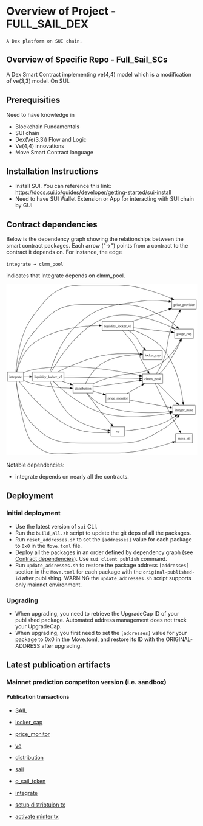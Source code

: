 # Overview of Project - FULL_SAIL_DEX

    A Dex platform on SUI chain.

## Overview of Specific Repo - Full_Sail_SCs

A Dex Smart Contract implementing ve(4,4) model which is a modification of ve(3,3) model. On SUI.

## Prerequisities

Need to have knowledge in
- Blockchain Fundamentals
- SUI chain
- Dex(Ve(3,3)) Flow and Logic
- Ve(4,4) innovations
- Move Smart Contract language

## Installation Instructions

- Install SUI. You can reference this link: https://docs.sui.io/guides/developer/getting-started/sui-install
- Need to have SUI Wallet Extension or App for interacting with SUI chain by GUI

## Contract dependencies

Below is the dependency graph showing the relationships between the smart contract packages. Each arrow ("→") points from a contract to the contract it depends on. For instance, the edge

`integrate → clmm_pool`

indicates that Integrate depends on clmm_pool.

![Dependency Graph](dependency_graph.svg)

Notable dependencies:
- integrate depends on nearly all the contracts.

## Deployment

### Initial deployment
- Use the latest version of `sui` CLI.
- Run the `build_all.sh` script to update the git deps of all the packages.
- Run `reset_addresses.sh` to set the `[addresses]` value for each package to `0x0` in the `Move.toml` file.
- Deploy all the packages in an order defined by dependency graph (see [Contract dependencies](#contract-dependencies)). 
Use `sui client publish` command.
- Run `update_addresses.sh` to restore the package address `[addresses]` section in the `Move.toml` for each package with the `original-published-id` after publishing. WARNING the `update_addresses.sh` script supports only mainnet environment.

### Upgrading
- When upgrading, you need to retrieve the UpgradeCap ID of your published package. Automated address management does not track your UpgradeCap.
- When upgrading, you first need to set the `[addresses]` value for your package to 0x0 in the Move.toml, and restore its ID with the ORIGINAL-ADDRESS after upgrading.

## Latest publication artifacts

### Mainnet prediction competiton version (i.e. sandbox)

#### Publication transactions

- [SAIL](https://suivision.xyz/txblock/8h9AypGsfEz4UEycf6zwNjFehpRxHyNYsc7N7JwxzCi)

- [locker_cap](https://suivision.xyz/txblock/A9ETxo574RNtZYkZULKFA69mLrkhBEYYQ1JtpSyYTXGz)
- [price_monitor](https://suivision.xyz/txblock/BGgVbGEVY6ykp3vof5KbCppqSXLKgEj1oSR2er6ft1pi)
- [ve](https://suivision.xyz/txblock/8YKk71XhWNZS6trfWcvqHW2e9SHSc5pTL4kzvnNt7XzQ)
- [distribution](https://suivision.xyz/txblock/715V9xbf87hrs7hAG2xLgpLtue1fjD92ZgESrcMCiLBB)
- [sail](https://suivision.xyz/txblock/68FQpwT3oTKq3bmhc9ez1k6r31D7WqNdgnUDsjQPxBkR)
- [o_sail_token](https://suiscan.xyz/mainnet/tx/71SWPFWjZLXoD4SwQuTDUGQm9sCbHXVPXy4aqsnyRCar)
- [integrate](https://suivision.xyz/txblock/BxSCUhza2fYMRLXnLqHh3qt61XBeWHZ2oRCN6eHyLZVi)

- [setup distribtuion tx](https://suiscan.xyz/mainnet/tx/ANbcJt5Yr6zGWabJbt7CbVU2vg4EZ83PHGgpV37qU3wk)
- [activate minter tx](https://suiscan.xyz/mainnet/tx/62CQswg1EmVcyfrA2FGgSMGgTHQsYZJJtq9PChhnqbmL)
